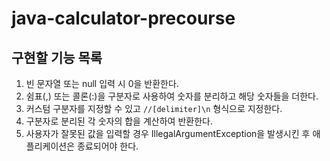 # java-calculator-precourse
## 구현할 기능 목록

1. 빈 문자열 또는 null 입력 시 0을 반환한다.
2. 쉼표(,) 또는 콜론(:)을 구분자로 사용하여 숫자를 분리하고 해당 숫자들을 더한다.
3. 커스텀 구분자를 지정할 수 있고 `//[delimiter]\n` 형식으로 지정한다.
4. 구분자로 분리된 각 숫자의 합을 계산하여 반환한다.
5. 사용자가 잘못된 값을 입력할 경우 IllegalArgumentException을 발생시킨 후 애플리케이션은 종료되어야 한다.